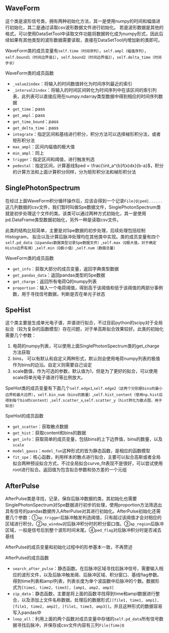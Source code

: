 ## WaveForm

这个类是波形信号类，拥有两种初始化方法，其一是使用numpy的时间和幅值进行初始化，其二是通过读取csv波形数据文件进行初始化。 若是波形数据是其他的格式，可以使用DataSetTool中读取文件功能将数据转化成为numpy形式，因此后续如果有其他类型的波形数据需要读取，直接在DataSetTool内增加新的类即可。

WaveForm类的成员变量有`self.time（时间序列）`，`self.ampl（幅值序列）`，`self.bound1（时间边界值1）`，`self.bound2（时间边界值2）`，`self.delta_time（时间步长）`

WaveForm类的成员函数

+ `_value2index`：将输入的时间数值转化为时间序列最近的索引
+ `_interval2index`：将输入的时间区间转化为时间序列中在该区间的索引列表，此列表可以直接应用在numpy.ndarray类型数据中得到相应的时间序列数据
+ `get_time`：pass
+ `get_ampl`：pass
+ `get_time_bound`：pass
+ `get_delta_time`：pass
+ `integrate`：指定区间和基线进行积分，积分方法可以选择梯形积分法，或者矩形积分法
+ `max_ampl`：区间内幅值的极大值
+ `min_ampl`：同上
+ `trigger`：指定区间和阈值，进行触发判选
+ `pedestal`：指定区间，计算基线$ped = \frac{\int_a^{b}f(x)dx}{b-a}$，积分的计算方法和上面计算积分同样，分为矩形积分法和梯形积分法

## SinglePhotonSpectrum

在经过上面WaveForm积分循环操作后，应该会得到一个记录`File|Q|ped|......`这几列数据的csv文件，我们暂时叫做Spe数据文件，SinglePhotonSpectrum类就是初步处理这个文件的类。该类可以通过两种方式初始化，其一是使用pd.DataFrame类型数据初始化，另外一种是读取csv文件。

此类的结构比较简单，主要是对Spe数据的初步处理，后续处理包括绘制Histogram， 拟合以及计算后脉冲处理均在其他类中实现。类的成员变量有四个`self.pd_data（以pandas数据类型记录Spe数据文件）`,`self.max（Q极大值，对于确定Histo边界有用）`,`self.min（Q极小值）`,`self.num（数据总量）`

WaveForm类的成员函数

+ `get_info`：获取大部分的成员变量，返回字典类型数据
+ `get_pandas_data`：返回pandas类型的Spe数据
+ `get_charge`：返回所有电荷Q的numpy列表
+ `proportion`：输入一个电荷阈值，得到高于该阈值和低于该阈值的两部分事例数，用于寻找信号数据，判断是否在单光子状态

## SpeHist

这个类主要是生成单光电子谱，并谱进行拟合，不过目前python的scipy对于全局拟合（较为复杂的函数模型）存在问题，对于单高斯拟合效果较好。此类的初始化需要几个参数：

1. 电荷的numpy列表，可以使用上面SinglePhotonSpectrum类的get_charge方法获取
2. bins， 可以有默认和自定义两种形式，默认则会使用电荷numpy列表的极值作为bins的边沿。自定义则需要自己设定
3. scale数值，作为可选的参数，默认值为1，但是为了更好的拟合，可以使用scale将单光电子谱进行等比例放大。

SpeHist类的成员变量有下面几个`self.edge1`,`self.edge2（这两个分别是bins的最小边界和最大边界）`，`self.bin_num（bins的数量）`,`self.hist_content（使用np.hist后得到每个bin的content）`,`self.scatter_x`,`self.scatter_y（hist转化为散点图，用于拟合）`

SpeHist的成员函数

+ `get_scatter`：获取散点数据
+ `get_hist`：获取content和bins的数据
+ `get_info`：获取简单的成员变量，包括bins的上下边界值，bins的数量，以及`scale`
+ `model_gauss`：`model_fun`这种形式的皆为静态函数，是相应的函数模型
+ `fit_spe`：核心函数，利用样本的散点进行拟合，主要可以拟合高斯或者全局拟合两种预设拟合方式，不过全局拟合curve_fit表现不是很好，可以尝试使用root进行拟合。返回值为包含拟合参数和协方差的一个元组

## AfterPulse

AfterPulse类是寻找，记录，保存后脉冲数据的类，其初始化也需要SinglePhotonSpectrum对Spe数据进行初步的处理，使用proportion方法筛选出具有信号的pandas数据传入AfterPulse对其进行初始化。AfterPulse初始化还需要几个参数：①`ap_trigger`后脉冲触发判选阈值，只有超过该阈值才会对相应的区域进行积分。②`ap_window`对后脉冲积分时的积分窗口值。③`ap_region`后脉冲区域，一般是信号后到整个波形时间末尾。④`ped_flag`对后脉冲积分时是否减去基线

AfterPulse的成员变量和初始化过程中的形参基本一致，不再赘述

AfterPulse的成员函数

+ `search_after_pulse`：静态函数。在后脉冲区域寻找后脉冲信号，需要输入相应的波形文件，以及后脉冲触发阈、后脉冲区域、积分窗口、基线flag参数。得到time列表和ampl列表，列表长度为单个波函数中后脉冲的个数。数据形式为`[time1, time2, time3], [amp1, amp2, amp3]`
+ `zip_data`：静态函数，主要是将上面的函数寻找得到time和ampl数据进行整合，以及添加上文件名称数据。处理后的数据形式`[[file1, time1, amp1], [file1, time2, amp2], [file1, time3, amp3]]`。并且这种形式的数据容易写入pandas中
+ `loop_all`：利用上面的两个函数对成员变量中存储的`self.pd_data`所有信号数据寻找后脉冲，并保存成csv文件内容有三列`File|Time|Q`

